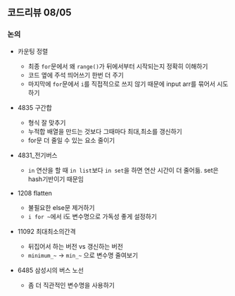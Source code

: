 ## 코드리뷰 08/05
### 논의
- 카운팅 정렬
    - 최종 `for`문에서 왜 `range()`가 뒤에서부터 시작되는지 정확히 이해하기
    - 코드 옆에 주석 띄어쓰기 한번 더 주기
    - 마지막에 `for`문에서 `i`를 직접적으로 쓰지 않기 때문에 input arr를 묶어서 시도하기
    

- 4835 구간합
    - 형식 잘 맞추기
    - 누적합 배열을 만드는 것보다 그때마다 최대,최소를 갱신하기
    - for문 더 줄일 수 있는 요소 줄이기

- 4831_전기버스
    - `in` 연산을 할 때 `in list`보다 `in set`을 하면 연산 시간이 더 줄어듦. set은 hash기반이기 때문임 
    

- 1208 flatten
    - 불필요한 else문 제거하기
    - `i for ~`에서 i도 변수명으로 가독성 좋게 설정하기
    

- 11092 최대최소의간격
    - 뒤집어서 하는 버전 vs 갱신하는 버전
    - `minimum_~` -> `min_~` 으로 변수명 줄여보기
    

- 6485 삼성시의 버스 노선
    - 좀 더 직관적인 변수명을 사용하기